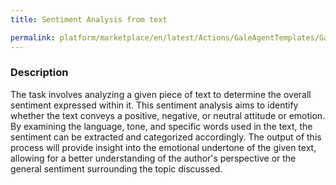 ```yaml
---
title: Sentiment Analysis from text

permalink: platform/marketplace/en/latest/Actions/GaleAgentTemplates/GaleTL_003
---
```

### Description

The task involves analyzing a given piece of text to determine the overall sentiment expressed within it. This sentiment analysis aims to identify whether the text conveys a positive, negative, or neutral attitude or emotion. By examining the language, tone, and specific words used in the text, the sentiment can be extracted and categorized accordingly. The output of this process will provide insight into the emotional undertone of the given text, allowing for a better understanding of the author's perspective or the general sentiment surrounding the topic discussed.